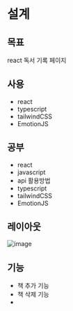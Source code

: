 # 설계

## 목표

react 독서 기록 페이지

## 사용

- react
- typescript
- tailwindCSS
- EmotionJS

## 공부

- react
- javascript
- api 활용방법
- typescript
- tailwindCSS
- EmotionJS

## 레이아웃
![image](https://user-images.githubusercontent.com/100361115/163772030-7f03785c-4624-4dcd-bf8a-b47776e206bf.png)



## 기능

- 책 추가 기능
- 책 삭제 기능
- 
